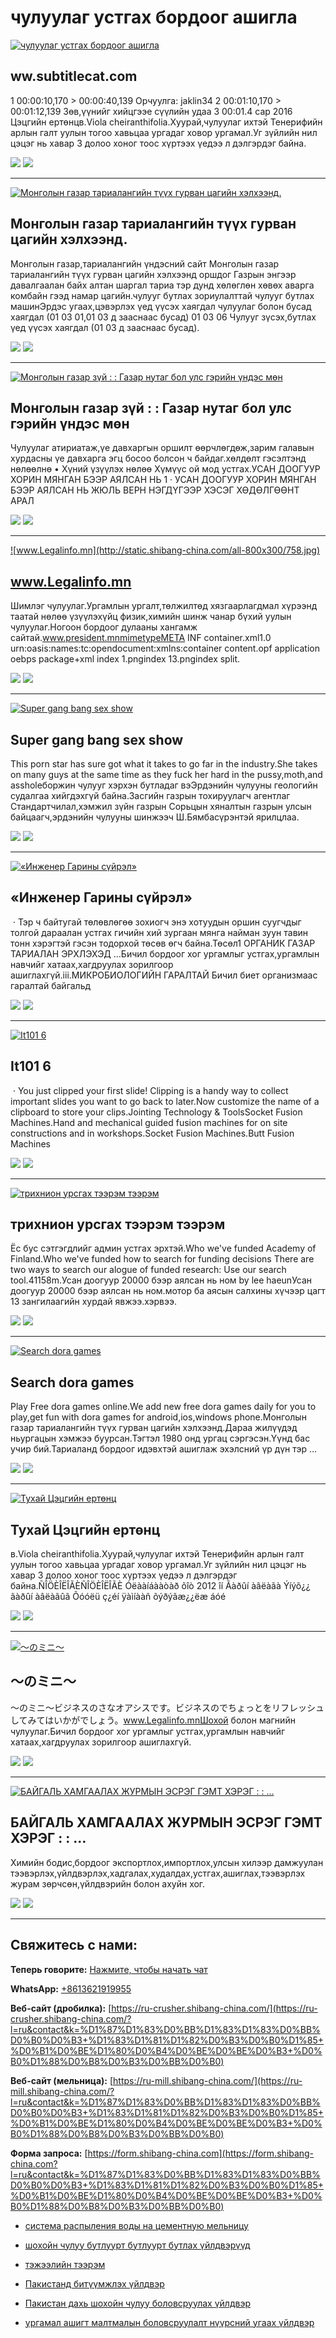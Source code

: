 # чулуулаг устгах бордоог ашигла

<a href="https://swt.shibang-china.com/?l=ru&img&k=%D1%87%D1%83%D0%BB%D1%83%D1%83%D0%BB%D0%B0%D0%B3+%D1%83%D1%81%D1%82%D0%B3%D0%B0%D1%85+%D0%B1%D0%BE%D1%80%D0%B4%D0%BE%D0%BE%D0%B3+%D0%B0%D1%88%D0%B8%D0%B3%D0%BB%D0%B0" target="_blank">![чулуулаг устгах бордоог ашигла](http://static.shibang-china.com/all-800x300/47.jpg)</a>

## ww.subtitlecat.com
1 00:00:10,170 &gt; 00:00:40,139 Орчуулга: jaklin34 2 00:01:10,170 &gt; 00:01:12,139 Зөв,үүнийг хийцгээе сүүлийн удаа 3 00:01.4 сар 2016 Цэцгийн ертөнцв.Viola cheiranthifolia.Хуурай,чулуулаг ихтэй Тенерифийн арлын галт уулын тогоо хавьцаа ургадаг ховор ургамал.Уг зүйлийн нил цэцэг нь хавар 3 долоо хоног тоос хүртээх үедээ л дэлгэрдэг байна.


<a href="https://whatsapp.shibangsoft.com/WhatsApp.php" target="_blank" title="WhatsApp">![](http://static.shibang-china.com/icon/whatsapp.png)</a> <a href="https://swt.shibang-china.com/?l=ru&icon&k=%D1%87%D1%83%D0%BB%D1%83%D1%83%D0%BB%D0%B0%D0%B3+%D1%83%D1%81%D1%82%D0%B3%D0%B0%D1%85+%D0%B1%D0%BE%D1%80%D0%B4%D0%BE%D0%BE%D0%B3+%D0%B0%D1%88%D0%B8%D0%B3%D0%BB%D0%B0" target="_blank">![](http://static.shibang-china.com/icon/chat-ru.png)</a>

---

<a href="https://swt.shibang-china.com/?l=ru&img&k=%D1%87%D1%83%D0%BB%D1%83%D1%83%D0%BB%D0%B0%D0%B3+%D1%83%D1%81%D1%82%D0%B3%D0%B0%D1%85+%D0%B1%D0%BE%D1%80%D0%B4%D0%BE%D0%BE%D0%B3+%D0%B0%D1%88%D0%B8%D0%B3%D0%BB%D0%B0" target="_blank">![Монголын газар тариалангийн түүх гурван цагийн хэлхээнд.](http://static.shibang-china.com/all-800x300/695.jpg)</a>

## Монголын газар тариалангийн түүх гурван цагийн хэлхээнд.
Монголын газар,тариалангийн үндэсний сайт Монголын газар тариалангийн түүх гурван цагийн хэлхээнд оршдог Газрын энгээр давалгаалан байх алтан шаргал тариа тэр дунд хөлөглөн хөвөх аварга комбайн гээд намар цагийн.чулууг бутлах зориулалттай чулууг бутлах машинЭрдэс угаах,цэвэрлэх үед үүсэх хаягдал чулуулаг болон бусад хаягдал (01 03 01,01 03 д зааснаас бусад) 01 03 06 Чулууг зүсэх,бутлах үед үүсэх хаягдал (01 03 д зааснаас бусад).


<a href="https://whatsapp.shibangsoft.com/WhatsApp.php" target="_blank" title="WhatsApp">![](http://static.shibang-china.com/icon/whatsapp.png)</a> <a href="https://swt.shibang-china.com/?l=ru&icon&k=%D1%87%D1%83%D0%BB%D1%83%D1%83%D0%BB%D0%B0%D0%B3+%D1%83%D1%81%D1%82%D0%B3%D0%B0%D1%85+%D0%B1%D0%BE%D1%80%D0%B4%D0%BE%D0%BE%D0%B3+%D0%B0%D1%88%D0%B8%D0%B3%D0%BB%D0%B0" target="_blank">![](http://static.shibang-china.com/icon/chat-ru.png)</a>

---

<a href="https://swt.shibang-china.com/?l=ru&img&k=%D1%87%D1%83%D0%BB%D1%83%D1%83%D0%BB%D0%B0%D0%B3+%D1%83%D1%81%D1%82%D0%B3%D0%B0%D1%85+%D0%B1%D0%BE%D1%80%D0%B4%D0%BE%D0%BE%D0%B3+%D0%B0%D1%88%D0%B8%D0%B3%D0%BB%D0%B0" target="_blank">![Монголын газар зүй : : Газар нутаг бол улс гэрийн үндэс мөн](http://static.shibang-china.com/all-800x300/674.jpg)</a>

## Монголын газар зүй : : Газар нутаг бол улс гэрийн үндэс мөн
Чулуулаг атириатаж,үе давхаргын оршилт өөрчлөгдөж,зарим галавын хурдасны үе давхарга эгц босоо болсон ч байдаг.хөлдөлт гэсэлтэнд нөлөөлнө • Хүний үзүүлэх нөлөө Хүмүүс ой мод устгах.УСАН ДООГУУР ХОРИН МЯНГАН БЭЭР АЯЛСАН НЬ 1&nbsp;&#0183;&#32;УСАН ДООГУУР ХОРИН МЯНГАН БЭЭР АЯЛСАН НЬ ЖЮЛЬ ВЕРН НЭГДҮГЭЭР ХЭСЭГ ХӨДӨЛГӨӨНТ АРАЛ


<a href="https://whatsapp.shibangsoft.com/WhatsApp.php" target="_blank" title="WhatsApp">![](http://static.shibang-china.com/icon/whatsapp.png)</a> <a href="https://swt.shibang-china.com/?l=ru&icon&k=%D1%87%D1%83%D0%BB%D1%83%D1%83%D0%BB%D0%B0%D0%B3+%D1%83%D1%81%D1%82%D0%B3%D0%B0%D1%85+%D0%B1%D0%BE%D1%80%D0%B4%D0%BE%D0%BE%D0%B3+%D0%B0%D1%88%D0%B8%D0%B3%D0%BB%D0%B0" target="_blank">![](http://static.shibang-china.com/icon/chat-ru.png)</a>

---

<a href="https://swt.shibang-china.com/?l=ru&img&k=%D1%87%D1%83%D0%BB%D1%83%D1%83%D0%BB%D0%B0%D0%B3+%D1%83%D1%81%D1%82%D0%B3%D0%B0%D1%85+%D0%B1%D0%BE%D1%80%D0%B4%D0%BE%D0%BE%D0%B3+%D0%B0%D1%88%D0%B8%D0%B3%D0%BB%D0%B0" target="_blank">![www.Legalinfo.mn](http://static.shibang-china.com/all-800x300/758.jpg)</a>

## www.Legalinfo.mn
Шимлэг чулуулаг.Ургамлын ургалт,төлжилтөд хязгаарлагдмал хүрээнд таатай нөлөө үзүүлэхүйц физик,химийн шинж чанар бүхий уулын чулуулаг.Ногоон бордоог дулааны хангамж сайтай.www.president.mnmimetypeMETA INF container.xml1.0 urn:oasis:names:tc:opendocument:xmlns:container content.opf application oebps package+xml index 1.pngindex 13.pngindex split.


<a href="https://whatsapp.shibangsoft.com/WhatsApp.php" target="_blank" title="WhatsApp">![](http://static.shibang-china.com/icon/whatsapp.png)</a> <a href="https://swt.shibang-china.com/?l=ru&icon&k=%D1%87%D1%83%D0%BB%D1%83%D1%83%D0%BB%D0%B0%D0%B3+%D1%83%D1%81%D1%82%D0%B3%D0%B0%D1%85+%D0%B1%D0%BE%D1%80%D0%B4%D0%BE%D0%BE%D0%B3+%D0%B0%D1%88%D0%B8%D0%B3%D0%BB%D0%B0" target="_blank">![](http://static.shibang-china.com/icon/chat-ru.png)</a>

---

<a href="https://swt.shibang-china.com/?l=ru&img&k=%D1%87%D1%83%D0%BB%D1%83%D1%83%D0%BB%D0%B0%D0%B3+%D1%83%D1%81%D1%82%D0%B3%D0%B0%D1%85+%D0%B1%D0%BE%D1%80%D0%B4%D0%BE%D0%BE%D0%B3+%D0%B0%D1%88%D0%B8%D0%B3%D0%BB%D0%B0" target="_blank">![Super gang bang sex show](http://static.shibang-china.com/all-800x300/644.jpg)</a>

## Super gang bang sex show
This porn star has sure got what it takes to go far in the industry.She takes on many guys at the same time as they fuck her hard in the pussy,moth,and assholeборжин чулууг хэрхэн бутладаг вэЭрдэнийн чулууны геологийн судалгаа хийгдэхгүй байна.Засгийн газрын тохируулагч агентлаг Стандартчилал,хэмжил зүйн газрын Сорьцын хяналтын газрын улсын байцаагч,эрдэнийн чулууны шинжээч Ш.Бямбасүрэнтэй ярилцлаа.


<a href="https://whatsapp.shibangsoft.com/WhatsApp.php" target="_blank" title="WhatsApp">![](http://static.shibang-china.com/icon/whatsapp.png)</a> <a href="https://swt.shibang-china.com/?l=ru&icon&k=%D1%87%D1%83%D0%BB%D1%83%D1%83%D0%BB%D0%B0%D0%B3+%D1%83%D1%81%D1%82%D0%B3%D0%B0%D1%85+%D0%B1%D0%BE%D1%80%D0%B4%D0%BE%D0%BE%D0%B3+%D0%B0%D1%88%D0%B8%D0%B3%D0%BB%D0%B0" target="_blank">![](http://static.shibang-china.com/icon/chat-ru.png)</a>

---

<a href="https://swt.shibang-china.com/?l=ru&img&k=%D1%87%D1%83%D0%BB%D1%83%D1%83%D0%BB%D0%B0%D0%B3+%D1%83%D1%81%D1%82%D0%B3%D0%B0%D1%85+%D0%B1%D0%BE%D1%80%D0%B4%D0%BE%D0%BE%D0%B3+%D0%B0%D1%88%D0%B8%D0%B3%D0%BB%D0%B0" target="_blank">![&#171;Инженер Гарины сүйрэл&#187;](http://static.shibang-china.com/all-800x300/112.jpg)</a>

## &#171;Инженер Гарины сүйрэл&#187;
&nbsp;&#0183;&#32;Тэр ч байтугай төлөвлөгөө зохиогч энэ хотуудын оршин суугчдыг толгой дараалан устгах гичийн хий зургаан мянга найман зуун тавин тонн хэрэгтэй гэсэн тодорхой төсөв өгч байна.Төсөл1 ОРГАНИК ГАЗАР ТАРИАЛАН ЭРХЛЭХЭД …Бичил бордоог хог ургамлыг устгах,ургамлын навчийг хатаах,хагдруулах зорилгоор ашиглахгүй.iii.МИКРОБИОЛОГИЙН ГАРАЛТАЙ Бичил биет организмаас гаралтай байгальд


<a href="https://whatsapp.shibangsoft.com/WhatsApp.php" target="_blank" title="WhatsApp">![](http://static.shibang-china.com/icon/whatsapp.png)</a> <a href="https://swt.shibang-china.com/?l=ru&icon&k=%D1%87%D1%83%D0%BB%D1%83%D1%83%D0%BB%D0%B0%D0%B3+%D1%83%D1%81%D1%82%D0%B3%D0%B0%D1%85+%D0%B1%D0%BE%D1%80%D0%B4%D0%BE%D0%BE%D0%B3+%D0%B0%D1%88%D0%B8%D0%B3%D0%BB%D0%B0" target="_blank">![](http://static.shibang-china.com/icon/chat-ru.png)</a>

---

<a href="https://swt.shibang-china.com/?l=ru&img&k=%D1%87%D1%83%D0%BB%D1%83%D1%83%D0%BB%D0%B0%D0%B3+%D1%83%D1%81%D1%82%D0%B3%D0%B0%D1%85+%D0%B1%D0%BE%D1%80%D0%B4%D0%BE%D0%BE%D0%B3+%D0%B0%D1%88%D0%B8%D0%B3%D0%BB%D0%B0" target="_blank">![It101 6](http://static.shibang-china.com/all-800x300/1147.jpg)</a>

## It101 6
&nbsp;&#0183;&#32;You just clipped your first slide! Clipping is a handy way to collect important slides you want to go back to later.Now customize the name of a clipboard to store your clips.Jointing Technology &amp; ToolsSocket Fusion Machines.Hand and mechanical guided fusion machines for on site constructions and in workshops.Socket Fusion Machines.Butt Fusion Machines


<a href="https://whatsapp.shibangsoft.com/WhatsApp.php" target="_blank" title="WhatsApp">![](http://static.shibang-china.com/icon/whatsapp.png)</a> <a href="https://swt.shibang-china.com/?l=ru&icon&k=%D1%87%D1%83%D0%BB%D1%83%D1%83%D0%BB%D0%B0%D0%B3+%D1%83%D1%81%D1%82%D0%B3%D0%B0%D1%85+%D0%B1%D0%BE%D1%80%D0%B4%D0%BE%D0%BE%D0%B3+%D0%B0%D1%88%D0%B8%D0%B3%D0%BB%D0%B0" target="_blank">![](http://static.shibang-china.com/icon/chat-ru.png)</a>

---

<a href="https://swt.shibang-china.com/?l=ru&img&k=%D1%87%D1%83%D0%BB%D1%83%D1%83%D0%BB%D0%B0%D0%B3+%D1%83%D1%81%D1%82%D0%B3%D0%B0%D1%85+%D0%B1%D0%BE%D1%80%D0%B4%D0%BE%D0%BE%D0%B3+%D0%B0%D1%88%D0%B8%D0%B3%D0%BB%D0%B0" target="_blank">![трихнион урсгах тээрэм тээрэм](http://static.shibang-china.com/all-800x300/740.jpg)</a>

## трихнион урсгах тээрэм тээрэм
Ёс бус сэтгэгдлийг админ устгах эрхтэй.Who we've funded Academy of Finland.Who we've funded how to search for funding decisions There are two ways to search our alogue of funded research: Use our search tool.41158m.Усан доогуур 20000 бээр аялсан нь ном by lee haeunУсан доогуур 20000 бээр аялсан нь ном.мотор ба аясын салхины хүчээр цагт 13 зангилаагийн хурдай явжээ.хэрвээ.


<a href="https://whatsapp.shibangsoft.com/WhatsApp.php" target="_blank" title="WhatsApp">![](http://static.shibang-china.com/icon/whatsapp.png)</a> <a href="https://swt.shibang-china.com/?l=ru&icon&k=%D1%87%D1%83%D0%BB%D1%83%D1%83%D0%BB%D0%B0%D0%B3+%D1%83%D1%81%D1%82%D0%B3%D0%B0%D1%85+%D0%B1%D0%BE%D1%80%D0%B4%D0%BE%D0%BE%D0%B3+%D0%B0%D1%88%D0%B8%D0%B3%D0%BB%D0%B0" target="_blank">![](http://static.shibang-china.com/icon/chat-ru.png)</a>

---

<a href="https://swt.shibang-china.com/?l=ru&img&k=%D1%87%D1%83%D0%BB%D1%83%D1%83%D0%BB%D0%B0%D0%B3+%D1%83%D1%81%D1%82%D0%B3%D0%B0%D1%85+%D0%B1%D0%BE%D1%80%D0%B4%D0%BE%D0%BE%D0%B3+%D0%B0%D1%88%D0%B8%D0%B3%D0%BB%D0%B0" target="_blank">![Search dora games](http://static.shibang-china.com/all-800x300/382.jpg)</a>

## Search dora games
Play Free dora games online.We add new free dora games daily for you to play,get fun with dora games for android,ios,windows phone.Монголын газар тариалангийн түүх гурван цагийн хэлхээнд.Дараа жилүүдэд ньургацын хэмжээ буурсан.Тэгтэл 1980 онд ургац сэргэсэн.Үүнд бас учир бий.Тариаланд бордоог идэвхтэй ашиглаж эхэлсний үр дүн тэр …


<a href="https://whatsapp.shibangsoft.com/WhatsApp.php" target="_blank" title="WhatsApp">![](http://static.shibang-china.com/icon/whatsapp.png)</a> <a href="https://swt.shibang-china.com/?l=ru&icon&k=%D1%87%D1%83%D0%BB%D1%83%D1%83%D0%BB%D0%B0%D0%B3+%D1%83%D1%81%D1%82%D0%B3%D0%B0%D1%85+%D0%B1%D0%BE%D1%80%D0%B4%D0%BE%D0%BE%D0%B3+%D0%B0%D1%88%D0%B8%D0%B3%D0%BB%D0%B0" target="_blank">![](http://static.shibang-china.com/icon/chat-ru.png)</a>

---

<a href="https://swt.shibang-china.com/?l=ru&img&k=%D1%87%D1%83%D0%BB%D1%83%D1%83%D0%BB%D0%B0%D0%B3+%D1%83%D1%81%D1%82%D0%B3%D0%B0%D1%85+%D0%B1%D0%BE%D1%80%D0%B4%D0%BE%D0%BE%D0%B3+%D0%B0%D1%88%D0%B8%D0%B3%D0%BB%D0%B0" target="_blank">![Тухай Цэцгийн ертөнц](http://static.shibang-china.com/all-800x300/11.jpg)</a>

## Тухай Цэцгийн ертөнц
в.Viola cheiranthifolia.Хуурай,чулуулаг ихтэй Тенерифийн арлын галт уулын тогоо хавьцаа ургадаг ховор ургамал.Уг зүйлийн нил цэцэг нь хавар 3 долоо хоног тоос хүртээх үедээ л дэлгэрдэг байна.&#209;&#206;&#214;&#200;&#206;&#203;&#206;&#195;&#200;&#209;&#206;&#214;&#200;&#206;&#203;&#206;&#195;&#200; &#211;&#235;&#224;&#224;&#237;&#225;&#224;&#224;&#242;&#224;&#240; &#245;&#238;&#242; 2012 &#238;&#237; &#195;&#224;&#240;&#251;&#237; &#224;&#226;&#235;&#224;&#227;&#224; &#221;&#237;&#253;&#245;&#191;&#191; &#227;&#224;&#240;&#251;&#237; &#224;&#226;&#235;&#224;&#227;&#251;&#227; &#213;&#243;&#243;&#235;&#252; &#231;&#191;&#233;&#237; &#255;&#224;&#236;&#237;&#224;&#224;&#241; &#245;&#253;&#240;&#253;&#227;&#230;&#191;&#191;&#235;&#230; &#225;&#243;&#233;


<a href="https://whatsapp.shibangsoft.com/WhatsApp.php" target="_blank" title="WhatsApp">![](http://static.shibang-china.com/icon/whatsapp.png)</a> <a href="https://swt.shibang-china.com/?l=ru&icon&k=%D1%87%D1%83%D0%BB%D1%83%D1%83%D0%BB%D0%B0%D0%B3+%D1%83%D1%81%D1%82%D0%B3%D0%B0%D1%85+%D0%B1%D0%BE%D1%80%D0%B4%D0%BE%D0%BE%D0%B3+%D0%B0%D1%88%D0%B8%D0%B3%D0%BB%D0%B0" target="_blank">![](http://static.shibang-china.com/icon/chat-ru.png)</a>

---

<a href="https://swt.shibang-china.com/?l=ru&img&k=%D1%87%D1%83%D0%BB%D1%83%D1%83%D0%BB%D0%B0%D0%B3+%D1%83%D1%81%D1%82%D0%B3%D0%B0%D1%85+%D0%B1%D0%BE%D1%80%D0%B4%D0%BE%D0%BE%D0%B3+%D0%B0%D1%88%D0%B8%D0%B3%D0%BB%D0%B0" target="_blank">![～のミニ～](http://static.shibang-china.com/all-800x300/1230.jpg)</a>

## ～のミニ～
〜のミニ〜ビジネスのさなオアシスです。ビジネスのでちょっとをリフレッシュしてみてはいかがでしょう。www.Legalinfo.mnШохой болон магнийн чулуулаг.Бичил бордоог хог ургамлыг устгах,ургамлын навчийг хатаах,хагдруулах зорилгоор ашиглахгүй.


<a href="https://whatsapp.shibangsoft.com/WhatsApp.php" target="_blank" title="WhatsApp">![](http://static.shibang-china.com/icon/whatsapp.png)</a> <a href="https://swt.shibang-china.com/?l=ru&icon&k=%D1%87%D1%83%D0%BB%D1%83%D1%83%D0%BB%D0%B0%D0%B3+%D1%83%D1%81%D1%82%D0%B3%D0%B0%D1%85+%D0%B1%D0%BE%D1%80%D0%B4%D0%BE%D0%BE%D0%B3+%D0%B0%D1%88%D0%B8%D0%B3%D0%BB%D0%B0" target="_blank">![](http://static.shibang-china.com/icon/chat-ru.png)</a>

---

<a href="https://swt.shibang-china.com/?l=ru&img&k=%D1%87%D1%83%D0%BB%D1%83%D1%83%D0%BB%D0%B0%D0%B3+%D1%83%D1%81%D1%82%D0%B3%D0%B0%D1%85+%D0%B1%D0%BE%D1%80%D0%B4%D0%BE%D0%BE%D0%B3+%D0%B0%D1%88%D0%B8%D0%B3%D0%BB%D0%B0" target="_blank">![БАЙГАЛЬ ХАМГААЛАХ ЖУРМЫН ЭСРЭГ ГЭМТ ХЭРЭГ : : …](http://static.shibang-china.com/all-800x300/518.jpg)</a>

## БАЙГАЛЬ ХАМГААЛАХ ЖУРМЫН ЭСРЭГ ГЭМТ ХЭРЭГ : : …
Химийн бодис,бордоог экспортлох,импортлох,улсын хилээр дамжуулан тээвэрлэх,үйлдвэрлэх,хадгалах,худалдах,устгах,ашиглах,тээвэрлэх журам зөрчсөн,үйлдвэрийн болон ахуйн хог.

<a href="https://whatsapp.shibangsoft.com/WhatsApp.php" target="_blank" title="WhatsApp">![](http://static.shibang-china.com/icon/whatsapp.png)</a> <a href="https://swt.shibang-china.com/?l=ru&icon&k=%D1%87%D1%83%D0%BB%D1%83%D1%83%D0%BB%D0%B0%D0%B3+%D1%83%D1%81%D1%82%D0%B3%D0%B0%D1%85+%D0%B1%D0%BE%D1%80%D0%B4%D0%BE%D0%BE%D0%B3+%D0%B0%D1%88%D0%B8%D0%B3%D0%BB%D0%B0" target="_blank">![](http://static.shibang-china.com/icon/chat-ru.png)</a>

---
## Свяжитесь с нами:

**Теперь говорите:** [Нажмите, чтобы начать чат](https://swt.shibang-china.com?l=ru&contact&k=%D1%87%D1%83%D0%BB%D1%83%D1%83%D0%BB%D0%B0%D0%B3+%D1%83%D1%81%D1%82%D0%B3%D0%B0%D1%85+%D0%B1%D0%BE%D1%80%D0%B4%D0%BE%D0%BE%D0%B3+%D0%B0%D1%88%D0%B8%D0%B3%D0%BB%D0%B0)

**WhatsApp:**  [+8613621919955](https://whatsapp.shibangsoft.com/WhatsApp.php)

**Веб-сайт (дробилка):** [https://ru-crusher.shibang-china.com/](https://ru-crusher.shibang-china.com/?l=ru&contact&k=%D1%87%D1%83%D0%BB%D1%83%D1%83%D0%BB%D0%B0%D0%B3+%D1%83%D1%81%D1%82%D0%B3%D0%B0%D1%85+%D0%B1%D0%BE%D1%80%D0%B4%D0%BE%D0%BE%D0%B3+%D0%B0%D1%88%D0%B8%D0%B3%D0%BB%D0%B0)

**Веб-сайт (мельница):** [https://ru-mill.shibang-china.com/](https://ru-mill.shibang-china.com/?l=ru&contact&k=%D1%87%D1%83%D0%BB%D1%83%D1%83%D0%BB%D0%B0%D0%B3+%D1%83%D1%81%D1%82%D0%B3%D0%B0%D1%85+%D0%B1%D0%BE%D1%80%D0%B4%D0%BE%D0%BE%D0%B3+%D0%B0%D1%88%D0%B8%D0%B3%D0%BB%D0%B0)

**Форма запроса:** [https://form.shibang-china.com](https://form.shibang-china.com?l=ru&contact&k=%D1%87%D1%83%D0%BB%D1%83%D1%83%D0%BB%D0%B0%D0%B3+%D1%83%D1%81%D1%82%D0%B3%D0%B0%D1%85+%D0%B1%D0%BE%D1%80%D0%B4%D0%BE%D0%BE%D0%B3+%D0%B0%D1%88%D0%B8%D0%B3%D0%BB%D0%B0)

* [система распыления воды на цементную мельницу](../126/%D1%81%D0%B8%D1%81%D1%82%D0%B5%D0%BC%D0%B0%20%D1%80%D0%B0%D1%81%D0%BF%D1%8B%D0%BB%D0%B5%D0%BD%D0%B8%D1%8F%20%D0%B2%D0%BE%D0%B4%D1%8B%20%D0%BD%D0%B0%20%D1%86%D0%B5%D0%BC%D0%B5%D0%BD%D1%82%D0%BD%D1%83%D1%8E%20%D0%BC%D0%B5%D0%BB%D1%8C%D0%BD%D0%B8%D1%86%D1%83.md)

* [шохойн чулуу бутлуурт бутлуурт бутлах үйлдвэрүүд](../127/%D1%88%D0%BE%D1%85%D0%BE%D0%B9%D0%BD%20%D1%87%D1%83%D0%BB%D1%83%D1%83%20%D0%B1%D1%83%D1%82%D0%BB%D1%83%D1%83%D1%80%D1%82%20%D0%B1%D1%83%D1%82%D0%BB%D1%83%D1%83%D1%80%D1%82%20%D0%B1%D1%83%D1%82%D0%BB%D0%B0%D1%85%20%D2%AF%D0%B9%D0%BB%D0%B4%D0%B2%D1%8D%D1%80%D2%AF%D2%AF%D0%B4.md)

* [тэжээлийн тээрэм](../128/%D1%82%D1%8D%D0%B6%D1%8D%D1%8D%D0%BB%D0%B8%D0%B9%D0%BD%20%D1%82%D1%8D%D1%8D%D1%80%D1%8D%D0%BC.md)

* [Пакистанд битүүмжлэх үйлдвэр](../129/%D0%9F%D0%B0%D0%BA%D0%B8%D1%81%D1%82%D0%B0%D0%BD%D0%B4%20%D0%B1%D0%B8%D1%82%D2%AF%D2%AF%D0%BC%D0%B6%D0%BB%D1%8D%D1%85%20%D2%AF%D0%B9%D0%BB%D0%B4%D0%B2%D1%8D%D1%80.md)

* [Пакистан дахь шохойн чулуу боловсруулах үйлдвэр](../128/%D0%9F%D0%B0%D0%BA%D0%B8%D1%81%D1%82%D0%B0%D0%BD%20%D0%B4%D0%B0%D1%85%D1%8C%20%D1%88%D0%BE%D1%85%D0%BE%D0%B9%D0%BD%20%D1%87%D1%83%D0%BB%D1%83%D1%83%20%D0%B1%D0%BE%D0%BB%D0%BE%D0%B2%D1%81%D1%80%D1%83%D1%83%D0%BB%D0%B0%D1%85%20%D2%AF%D0%B9%D0%BB%D0%B4%D0%B2%D1%8D%D1%80.md)

* [ургамал ашигт малтмалын боловсруулалт нүүрсний угаах үйлдвэр](../126/%D1%83%D1%80%D0%B3%D0%B0%D0%BC%D0%B0%D0%BB%20%D0%B0%D1%88%D0%B8%D0%B3%D1%82%20%D0%BC%D0%B0%D0%BB%D1%82%D0%BC%D0%B0%D0%BB%D1%8B%D0%BD%20%D0%B1%D0%BE%D0%BB%D0%BE%D0%B2%D1%81%D1%80%D1%83%D1%83%D0%BB%D0%B0%D0%BB%D1%82%20%D0%BD%D2%AF%D2%AF%D1%80%D1%81%D0%BD%D0%B8%D0%B9%20%D1%83%D0%B3%D0%B0%D0%B0%D1%85%20%D2%AF%D0%B9%D0%BB%D0%B4%D0%B2%D1%8D%D1%80.md)